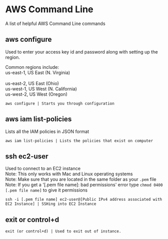 # AWS Command Line
A list of helpful AWS Command Line commands

## aws configure
Used to enter your access key id and password along with setting up the region.

Common regions include: <br>
us-east-1, US East (N. Virginia) <br>	
us-east-2, US East (Ohio)	<br>
us-west-1, US West (N. California) <br>	
us-west-2, US West (Oregon)	<br>

```
aws configure | Starts you through configuration
```

## aws iam list-policies
Lists all the IAM policies in JSON format

```
aws iam list-policies | Lists the policies that exist on computer
```

## ssh ec2-user
Used to connect to an EC2 instance <br>
Note: This only works with Mac and Linux operating systems <br>
Note: Make sure that you are located in the same folder as your `.pem` file <br>
Note: If you get a '[.pem file name]: bad permissions' error type `chmod 0400 [.pem file name]` to give it permissions

```
ssh -i [.pem file name] ec2-user@[Public IPv4 address associated with EC2 Instance] | SSHing into EC2 Instance
```

## exit or control+d
```
exit (or control+d) | Used to exit out of instance.
```
